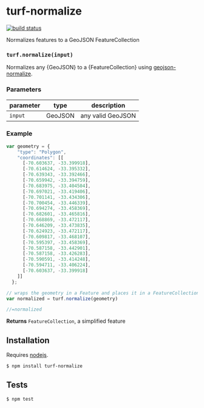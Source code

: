# turf-normalize

[![build status](https://secure.travis-ci.org/Turfjs/turf-normalize.png)](http://travis-ci.org/Turfjs/turf-normalize)

Normalizes features to a GeoJSON FeatureCollection


### `turf.normalize(input)`

Normalizes any {GeoJSON} to a {FeatureCollection} using [geojson-normalize](https://github.com/mapbox/geojson-normalize).


### Parameters

| parameter | type    | description       |
| --------- | ------- | ----------------- |
| `input`   | GeoJSON | any valid GeoJSON |


### Example

```js
var geometry = {
    "type": "Polygon",
    "coordinates": [[
      [-70.603637, -33.399918],
      [-70.614624, -33.395332],
      [-70.639343, -33.392466],
      [-70.659942, -33.394759],
      [-70.683975, -33.404504],
      [-70.697021, -33.419406],
      [-70.701141, -33.434306],
      [-70.700454, -33.446339],
      [-70.694274, -33.458369],
      [-70.682601, -33.465816],
      [-70.668869, -33.472117],
      [-70.646209, -33.473835],
      [-70.624923, -33.472117],
      [-70.609817, -33.468107],
      [-70.595397, -33.458369],
      [-70.587158, -33.442901],
      [-70.587158, -33.426283],
      [-70.590591, -33.414248],
      [-70.594711, -33.406224],
      [-70.603637, -33.399918]
    ]]
  };

// wraps the geometry in a Feature and places it in a FeatureCollection
var normalized = turf.normalize(geometry)

//=normalized
```


**Returns** `FeatureCollection`, a simplified feature

## Installation

Requires [nodejs](http://nodejs.org/).

```sh
$ npm install turf-normalize
```

## Tests

```sh
$ npm test
```


